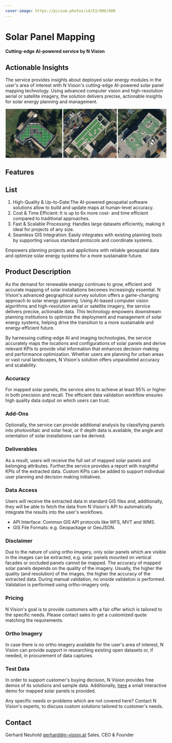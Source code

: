 ```yaml
---
cover-image: https://picsum.photos/id/53/800/600
---
```


# Solar Panel Mapping <!--{ as="video" mode="hero" src="https://dlmultimedia.esa.int/download/public/videos/2023/06/010/2306_010_AR_EN.mp4" }-->
#### Cutting-edge AI-powered service by N Vision <!--{ style="font-size:1rem;opacity:0.7;margin-top:1rem;" }-->

## Actionable Insights
The service provides insights about deployed solar energy modules in the user's area of interest with N Vision's cutting-edge AI-powered solar panel mapping technology. Using advanced computer vision and high-resolution aerial or satellite imagery, the solution delivers precise, actionable insights for solar energy planning and management. 

	

<img src="https://raw.githubusercontent.com/GTIF-Austria/public-narratives/a37e1a34618efb3155e17a7860d2488bde0cd499/assets/triebnigg/Solar-Panel-Mapping-1741169266311.png" data-fallback-src="https://raw.githubusercontent.com/triebnigg/public-narratives/triebnigg/solar-panel-mapping-by-n-vision/assets/triebnigg/Solar-Panel-Mapping-1741169266311.png" />



## Features
## List <!--{ as="div" }-->
1. High-Quality & Up-to-Date:The AI-powered geospatial software solutions allow to build and update maps at human-level accuracy.
2. Cost & Time Efficient: It is up to 6x more cost- and time efficient compared to traditional approaches.
3. Fast & Scalable Processing: Handles large datasets efficiently, making it ideal for projects of any size.
4. Seamless GIS Integration: Easily integrates with existing planning tools by supporting various standard protocols and coordinate systems.


Empowers planning projects and applictions with reliable geospatial data and optimize solar energy systems for a more sustainable future.

## Product Description

As the demand for renewable energy continues to grow, efficient and accurate mapping of solar installations becomes increasingly essential. N Vision's advanced geographical survey solution offers a game-changing approach to solar energy planning. Using AI-based computer vision algorithms and high-resolution aerial or satellite imagery, the service delivers precise, actionable data. This technology empowers downstream planning institutions to optimize the deployment and management of solar energy systems, helping drive the transition to a more sustainable and energy-efficient future.

By harnessing cutting-edge AI and imaging technologies, the service accurately maps the locations and configurations of solar panels and derive relevant KPIs to provide vital information that enhances decision-making and performance optimization. Whether users are planning for urban areas or vast rural landscapes, N Vision's solution offers unparalleled accuracy and scalability.

### Accuracy

For mapped solar panels, the service aims to achieve at least 95% or higher in both precision and recall. The efficient data validation workflow ensures high quality data output on which users can trust. 

### Add-Ons

Optionally, the service can provide additional analysis by classifying panels into photovoltaic and solar heat, or if depth data is available,  the angle and orientation of solar installations can be derived.

### Deliverables

As a result, users will receive the full set of mapped solar panels and belonging attributes. Further,the service provides a report with insightful KPIs of the extracted data. Custom KPIs can be added to support individual user planning and decision making initiatives.

### Data Access

Users will receive the extracted data in standard GIS files and, additionally, they will be able to fetch the data from N Vision's API to automatically integrate the results into the user's workflows. 
* API Interface: Common GIS API protocols like WFS, MVT and WMS.
* GIS File Formats: e.g. Geopackage or GeoJSON. 

### Disclaimer

Due to the nature of using ortho imagery, only solar panels which are visible in the images can be extracted, e.g. solar panels mounted on vertical facades or occluded panels cannot be mapped. The accuracy of mapped solar panels depends on the quality of the imagery. Usually, the higher the quality (and resolution) of the images, the higher the accuracy of the extracted data. During manual validation, no onside validation is performed. Validation is performed using ortho-imagery only. 

### Pricing

N Vision's goal is to provide customers with a fair offer which is tailored to the specific needs. Please contact sales to get a customized quote matching the requirements.

### Ortho Imagery

In case there is no ortho imagery available for the user's area of interest, N Vision can provide support in researching existing open datasets or, if needed, in procurement of data captures.

### Test Data

In order to support customer's buying decision, N Vision provides free demos of its solutions and sample data. Additionally, [here](https://www.n-vision.ai/map/?project=gleisdorf_uce41_20221003_solar_panels&lon=15.70516119420537&lat=47.10721627715415&viewer=&zoom=18.76685750568019)  a small interactive demo for mapped solar panels is provided. 

Any specific needs or problems which are not covered here?  Contact N Vision's experts, to discuss custom solutions tailored to customer's needs. 

## Contact

Gerhard Neuhold
[gerhard@n-vision.at](gerhard@n-vision.at)
Sales, CEO & Founder

